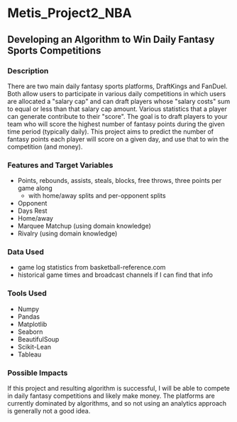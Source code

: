 # Metis_Project2_NBA
## Developing an Algorithm to Win Daily Fantasy Sports Competitions

### Description

There are two main daily fantasy sports platforms, DraftKings and FanDuel.  Both allow users to participate in various daily competitions in which users are allocated a "salary cap" and can draft players whose "salary costs" sum to equal or less than that salary cap amount.  Various statistics that a player can generate contribute to their "score".  The goal is to draft players to your team who will score the highest number of fantasy points during the given time period (typically daily). This project aims to predict the number of fantasy points each player will score on a given day, and use that to win the competition (and money).

### Features and Target Variables

- Points, rebounds, assists, steals, blocks, free throws, three points per game along 
	- with home/away splits and per-opponent splits
- Opponent
- Days Rest
- Home/away
- Marquee Matchup (using domain knowledge)
- Rivalry (using domain knowledge)

### Data Used

- game log statistics from basketball-reference.com
- historical game times and broadcast channels if I can find that info

### Tools Used

- Numpy
- Pandas
- Matplotlib
- Seaborn
- BeautifulSoup
- Scikit-Lean
- Tableau

### Possible Impacts

If this project and resulting algorithm is successful, I will be able to compete in daily fantasy competitions and likely make money.  The platforms are currently dominated by algorithms, and so not using an analytics approach is generally not a good idea.
